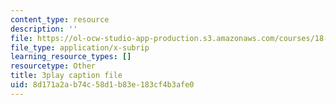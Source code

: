 ```yaml
---
content_type: resource
description: ''
file: https://ol-ocw-studio-app-production.s3.amazonaws.com/courses/18-03sc-differential-equations-fall-2011/8d171a2ab74c58d1b83e183cf4b3afe0_Y9_zrupnz0Q.vtt
file_type: application/x-subrip
learning_resource_types: []
resourcetype: Other
title: 3play caption file
uid: 8d171a2a-b74c-58d1-b83e-183cf4b3afe0
---
```

